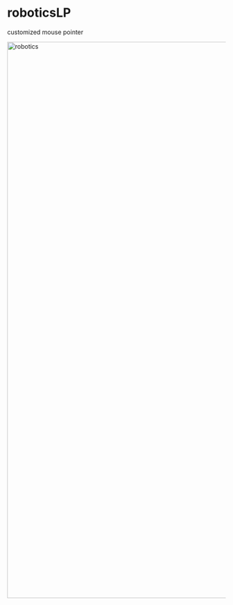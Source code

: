 # roboticsLP
customized mouse pointer

<img width="1280" alt="robotics" src="https://user-images.githubusercontent.com/61503627/107880329-4f782100-6ede-11eb-8c9e-5e9daa0237b7.png">
